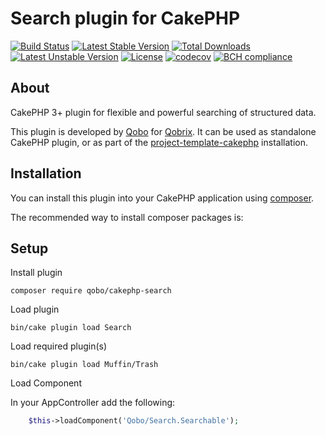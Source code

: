 # Search plugin for CakePHP

[![Build Status](https://travis-ci.org/QoboLtd/cakephp-search.svg?branch=master)](https://travis-ci.org/QoboLtd/cakephp-search)
[![Latest Stable Version](https://poser.pugx.org/qobo/cakephp-search/v/stable)](https://packagist.org/packages/qobo/cakephp-search)
[![Total Downloads](https://poser.pugx.org/qobo/cakephp-search/downloads)](https://packagist.org/packages/qobo/cakephp-search)
[![Latest Unstable Version](https://poser.pugx.org/qobo/cakephp-search/v/unstable)](https://packagist.org/packages/qobo/cakephp-search)
[![License](https://poser.pugx.org/qobo/cakephp-search/license)](https://packagist.org/packages/qobo/cakephp-search)
[![codecov](https://codecov.io/gh/QoboLtd/cakephp-search/branch/master/graph/badge.svg)](https://codecov.io/gh/QoboLtd/cakephp-search)
[![BCH compliance](https://bettercodehub.com/edge/badge/QoboLtd/cakephp-search?branch=master)](https://bettercodehub.com/)

## About

CakePHP 3+ plugin for flexible and powerful searching of structured data.

This plugin is developed by [Qobo](https://www.qobo.biz) for [Qobrix](https://qobrix.com).  It can be used as standalone CakePHP plugin, or as part of the [project-template-cakephp](https://github.com/QoboLtd/project-template-cakephp) installation.

## Installation

You can install this plugin into your CakePHP application using [composer](http://getcomposer.org).

The recommended way to install composer packages is:

## Setup

Install plugin
```
composer require qobo/cakephp-search
```

Load plugin
```
bin/cake plugin load Search
```

Load required plugin(s)
```
bin/cake plugin load Muffin/Trash
```

Load Component

In your AppController add the following:

```php
    $this->loadComponent('Qobo/Search.Searchable');
```
